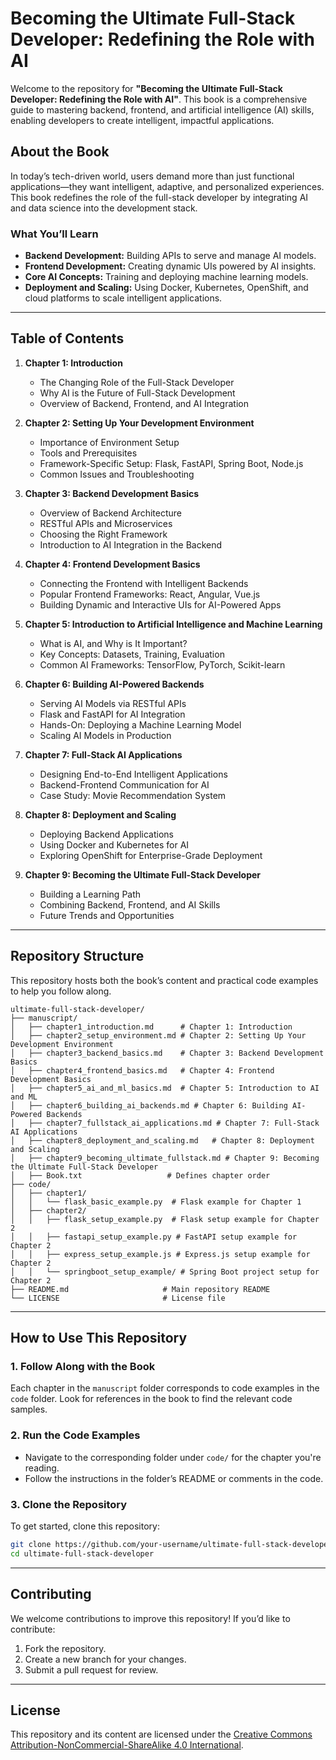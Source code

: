 
# Becoming the Ultimate Full-Stack Developer: Redefining the Role with AI

Welcome to the repository for **"Becoming the Ultimate Full-Stack Developer: Redefining the Role with AI"**. This book 
is a comprehensive guide to mastering backend, frontend, and artificial intelligence (AI) skills, enabling developers 
to create intelligent, impactful applications.

## About the Book

In today’s tech-driven world, users demand more than just functional applications—they want intelligent, adaptive, 
and personalized experiences. This book redefines the role of the full-stack developer by integrating AI and data 
science into the development stack.

### What You’ll Learn
- **Backend Development:** Building APIs to serve and manage AI models.
- **Frontend Development:** Creating dynamic UIs powered by AI insights.
- **Core AI Concepts:** Training and deploying machine learning models.
- **Deployment and Scaling:** Using Docker, Kubernetes, OpenShift, and cloud platforms to scale intelligent applications.

---

## Table of Contents

1. **Chapter 1: Introduction**
   - The Changing Role of the Full-Stack Developer
   - Why AI is the Future of Full-Stack Development
   - Overview of Backend, Frontend, and AI Integration

2. **Chapter 2: Setting Up Your Development Environment**
   - Importance of Environment Setup
   - Tools and Prerequisites
   - Framework-Specific Setup: Flask, FastAPI, Spring Boot, Node.js
   - Common Issues and Troubleshooting

3. **Chapter 3: Backend Development Basics**
   - Overview of Backend Architecture
   - RESTful APIs and Microservices
   - Choosing the Right Framework
   - Introduction to AI Integration in the Backend

4. **Chapter 4: Frontend Development Basics**
   - Connecting the Frontend with Intelligent Backends
   - Popular Frontend Frameworks: React, Angular, Vue.js
   - Building Dynamic and Interactive UIs for AI-Powered Apps

5. **Chapter 5: Introduction to Artificial Intelligence and Machine Learning**
   - What is AI, and Why is It Important?
   - Key Concepts: Datasets, Training, Evaluation
   - Common AI Frameworks: TensorFlow, PyTorch, Scikit-learn

6. **Chapter 6: Building AI-Powered Backends**
   - Serving AI Models via RESTful APIs
   - Flask and FastAPI for AI Integration
   - Hands-On: Deploying a Machine Learning Model
   - Scaling AI Models in Production

7. **Chapter 7: Full-Stack AI Applications**
   - Designing End-to-End Intelligent Applications
   - Backend-Frontend Communication for AI
   - Case Study: Movie Recommendation System

8. **Chapter 8: Deployment and Scaling**
   - Deploying Backend Applications
   - Using Docker and Kubernetes for AI
   - Exploring OpenShift for Enterprise-Grade Deployment

9. **Chapter 9: Becoming the Ultimate Full-Stack Developer**
   - Building a Learning Path
   - Combining Backend, Frontend, and AI Skills
   - Future Trends and Opportunities

---

## Repository Structure

This repository hosts both the book’s content and practical code examples to help you follow along.

```
ultimate-full-stack-developer/
├── manuscript/
│   ├── chapter1_introduction.md      # Chapter 1: Introduction
│   ├── chapter2_setup_environment.md # Chapter 2: Setting Up Your Development Environment
│   ├── chapter3_backend_basics.md    # Chapter 3: Backend Development Basics
│   ├── chapter4_frontend_basics.md   # Chapter 4: Frontend Development Basics
│   ├── chapter5_ai_and_ml_basics.md  # Chapter 5: Introduction to AI and ML
│   ├── chapter6_building_ai_backends.md # Chapter 6: Building AI-Powered Backends
│   ├── chapter7_fullstack_ai_applications.md # Chapter 7: Full-Stack AI Applications
│   ├── chapter8_deployment_and_scaling.md   # Chapter 8: Deployment and Scaling
│   ├── chapter9_becoming_ultimate_fullstack.md # Chapter 9: Becoming the Ultimate Full-Stack Developer
│   ├── Book.txt                   # Defines chapter order
├── code/
│   ├── chapter1/
│   │   └── flask_basic_example.py  # Flask example for Chapter 1
│   ├── chapter2/
│   │   ├── flask_setup_example.py  # Flask setup example for Chapter 2
│   │   ├── fastapi_setup_example.py # FastAPI setup example for Chapter 2
│   │   ├── express_setup_example.js # Express.js setup example for Chapter 2
│   │   └── springboot_setup_example/ # Spring Boot project setup for Chapter 2
├── README.md                     # Main repository README
└── LICENSE                       # License file
```

---

## How to Use This Repository

### 1. Follow Along with the Book
Each chapter in the `manuscript` folder corresponds to code examples in the `code` folder. Look for references in the book to find the relevant code samples.

### 2. Run the Code Examples
- Navigate to the corresponding folder under `code/` for the chapter you're reading.
- Follow the instructions in the folder’s README or comments in the code.

### 3. Clone the Repository
To get started, clone this repository:
```bash
git clone https://github.com/your-username/ultimate-full-stack-developer.git
cd ultimate-full-stack-developer
```

---

## Contributing

We welcome contributions to improve this repository! If you’d like to contribute:
1. Fork the repository.
2. Create a new branch for your changes.
3. Submit a pull request for review.

---

## License

This repository and its content are licensed under the [Creative Commons Attribution-NonCommercial-ShareAlike 4.0 International](https://creativecommons.org/licenses/by-nc-sa/4.0/).
